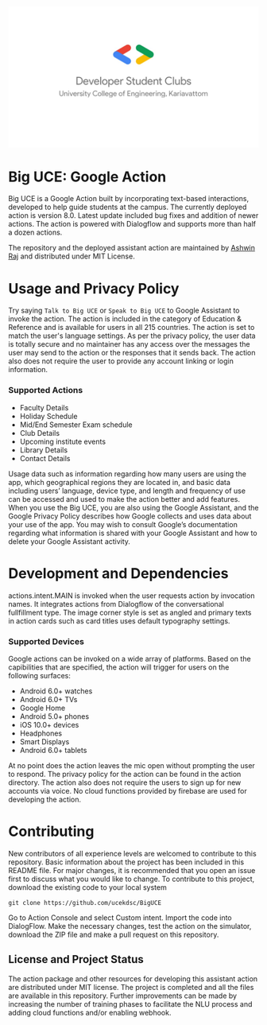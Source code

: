 
![alt text](https://github.com/ucekdsc/BigUCE/blob/main/DSCLogo.jpeg)

# Big UCE: Google Action
Big UCE is a Google Action built by incorporating text-based interactions, developed to help guide students at the campus. The currently deployed action is version 8.0. Latest update included bug fixes and addition of newer actions. The action is powered with Dialogflow and supports more than half a dozen actions.

The repository and the deployed assistant action are maintained by [Ashwin Raj](https://github.com/ashwinraj-in/) and distributed under MIT License.

# Usage and Privacy Policy
Try saying  `Talk to Big UCE` or `Speak to Big UCE` to Google Assistant to invoke the action. The action is included in the category of Education & Reference and is available for users in all 215 countries. The action is set to match the user's language settings. As per the privacy policy, the user data is totally secure and no maintainer has any access over the messages the user may send to the action or the responses that it sends back. The action also does not require the user to provide any account linking or login information.

### Supported Actions
- Faculty Details
- Holiday Schedule
- Mid/End Semester Exam schedule
- Club Details
- Upcoming institute events
- Library Details
- Contact Details

Usage data such as information regarding how many users are using the app, which geographical regions they are located in, and basic data including users’ language, device type, and length and frequency of use can be accessed and used to make the action better and add features. When you use the Big UCE, you are also using the Google Assistant, and the Google Privacy Policy describes how Google collects and uses data about your use of the app. You may wish to consult Google’s documentation regarding what information is shared with your Google Assistant and how to delete your Google Assistant activity. 

# Development and Dependencies
actions.intent.MAIN is invoked when the user requests action by invocation names. It integrates actions from Dialogflow of the conversational fullfillment type. The image corner style is set as angled and primary texts in action cards such as card titles uses default typography settings.

### Supported Devices
Google actions can be invoked on a wide array of platforms. Based on the capibilities that are specified, the action will trigger for users on the following surfaces:
- Android 6.0+ watches
- Android 6.0+ TVs
- Google Home
- Android 5.0+ phones
- iOS 10.0+ devices
- Headphones
- Smart Displays
- Android 6.0+ tablets

At no point does the action leaves the mic open without prompting the user to respond. The privacy policy for the action can be found in the action directory. The action also does not require the users to sign up for new accounts via voice. No cloud functions provided by firebase are used for developing the action.

# Contributing
New contributors of all experience levels are welcomed to contribute to this repository. Basic information about the project has been included in this README file. For major changes, it is recommended that you open an issue first to discuss what you would like to change. To contribute to this project, download the existing code to your local system
```
git clone https://github.com/ucekdsc/BigUCE
```
Go to Action Console and select Custom intent. Import the code into DialogFlow. Make the necessary changes, test the action on the simulator, download the ZIP file and make a pull request on this repository.

## License and Project Status
The action package and other resources for developing this assistant action are distributed under MIT license. The project is completed and all the files are available in this repository. Further improvements can be made by increasing the number of training phases to facilitate the NLU process and adding cloud functions and/or enabling webhook.
